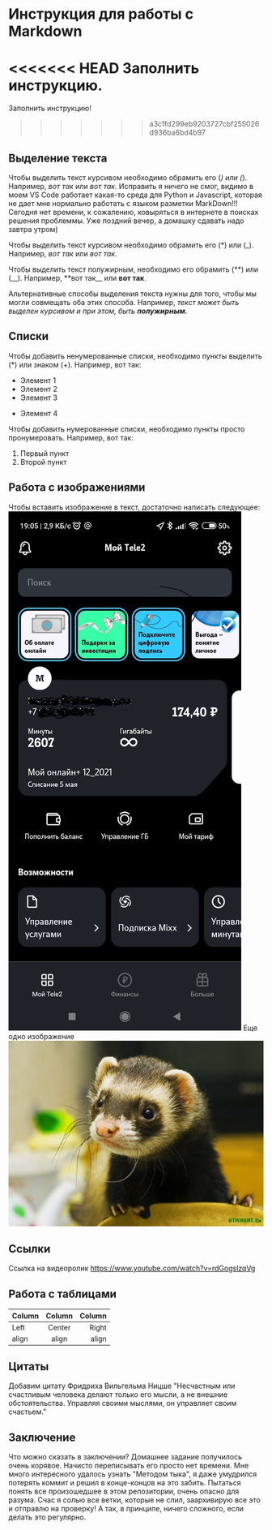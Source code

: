 # Инструкция для работы с Markdown

<<<<<<< HEAD
Заполнить инструкцию.
=======
Заполнить инструкцию!
>>>>>>> a3c1fd299eb9203727cbf255026d936ba6bd4b97

## Выделение текста

Чтобы выделить текст курсивом необходимо обрамить его (_) или (_).
Например,
_вот так_
или _вот так_.
Исправить я ничего не смог, видимо в моем VS Code работает какая-то среда для Python и Javascript, которая не дает мне нормально работать с языком разметки MarkDown!!!
Сегодня нет времени, к сожалению, ковыряться в интернете в поисках решения проблеммы. Уже поздний вечер, а домашку сдавать надо завтра утром)

Чтобы выделить текст курсивом необходимо обрамить его (\*) или (\_). Например, _вот так_ или _вот так_.

Чтобы выделить текст полужирным, необходимо его обрамить (**) или (\_\_). Например, **вот так\_\_ или **вот так**.

Альтернативные способы выделения текста нужны для того, чтобы мы могли совмещать оба этих способа. Например, _текст может быть выделен курсивом и при этом, быть **полужирным**_.

## Списки

Чтобы добавить ненумерованные списки, необходимо пункты выделить (\*) или знаком (+). Например, вот так:

- Элемент 1
- Элемент 2
- Элемент 3

* Элемент 4

Чтобы добавить нумерованные списки, необходимо пункты просто пронумеровать. Например, вот так:

1. Первый пункт
2. Второй пункт

## Работа с изображениями

Чтобы вставить изображение в текст, достаточно написать следующее:
![Это скриншот](Screenshot.jpg)
Еще одно изображение
![Это хорек](Ferret.jpg)

## Ссылки

Ссылка на видеоролик
https://www.youtube.com/watch?v=rdGogslzqVg

## Работа с таблицами

| Column | Column | Column |
| :----- | :----: | -----: |
| Left   | Center |  Right |
| align  | align  |  align |

## Цитаты

Добавим цитату Фридриха Вильгельма Ницше
"Несчастным или счастливым человека делают только его мысли, а не внешние обстоятельства. Управляя своими мыслями, он управляет своим счастьем."

## Заключение

Что можно сказать в заключении? Домашнее задание получилось очень корявое. Начисто переписывать его просто нет времени. Мне много интересного удалось узнать "Методом тыка", я даже умудрился потерять коммит и решил в конце-концов на это забить. Пытаться понять все произошедшее в этом репозитории, очень опасно для разума. Счас я солью все ветки, которые не слил, заархивирую все это и отправлю на проверку!
А так, в принципе, ничего сложного, если делать это регулярно.
